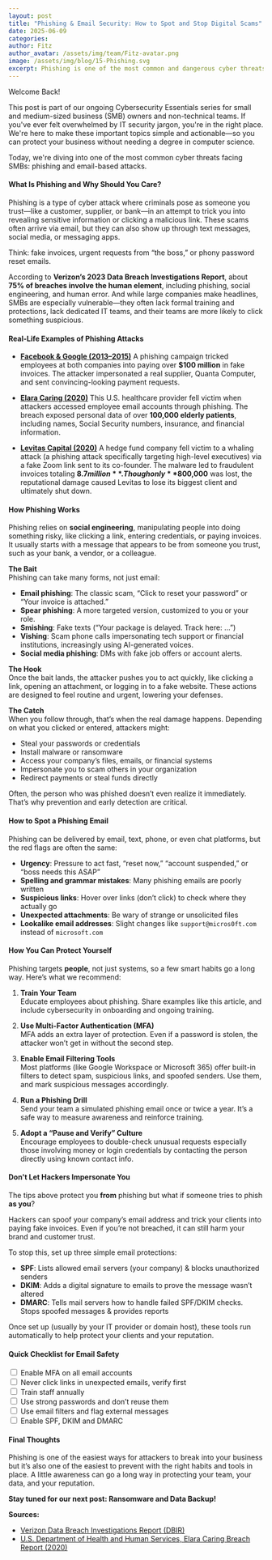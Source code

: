 ```yaml
---
layout: post
title: "Phishing & Email Security: How to Spot and Stop Digital Scams"
date: 2025-06-09
categories: 
author: Fitz
author_avatar: /assets/img/team/Fitz-avatar.png
image: /assets/img/blog/15-Phishing.svg
excerpt: Phishing is one of the most common and dangerous cyber threats facing small businesses today—but it’s also one of the easiest to prevent. In this post, we break down what phishing is, how it works, real-world examples, and simple steps you can take to protect your business, your team, and your reputation.
---
```

Welcome Back!

This post is part of our ongoing Cybersecurity Essentials series for small and medium-sized business (SMB) owners and non-technical teams. If you've ever felt overwhelmed by IT security jargon, you're in the right place. We're here to make these important topics simple and actionable—so you can protect your business without needing a degree in computer science.

Today, we're diving into one of the most common cyber threats facing SMBs: phishing and email-based attacks.

#### What Is Phishing and Why Should You Care?

Phishing is a type of cyber attack where criminals pose as someone you trust—like a customer, supplier, or bank—in an attempt to trick you into revealing sensitive information or clicking a malicious link. These scams often arrive via email, but they can also show up through text messages, social media, or messaging apps.

Think: fake invoices, urgent requests from “the boss,” or phony password reset emails.

According to **Verizon’s 2023 Data Breach Investigations Report**, about **75% of breaches involve the human element**, including phishing, social engineering, and human error. And while large companies make headlines, SMBs are especially vulnerable—they often lack formal training and protections, lack dedicated IT teams, and their teams are more likely to click something suspicious.

#### Real-Life Examples of Phishing Attacks

- [**Facebook & Google (2013–2015)**](https://www.justice.gov/usao-nyc/press-release/hungarian-man-pleads-guilty)
  A phishing campaign tricked employees at both companies into paying over **$100 million** in fake invoices. The attacker impersonated a real supplier, Quanta Computer, and sent convincing-looking payment requests.  

- [**Elara Caring (2020)**](https://ocrportal.hhs.gov/ocr/breach/breach_report.jsf)
  This U.S. healthcare provider fell victim when attackers accessed employee email accounts through phishing. The breach exposed personal data of over **100,000 elderly patients**, including names, Social Security numbers, insurance, and financial information.  

- [**Levitas Capital (2020)**](https://www.zdnet.com/article/a-fake-zoom-invite-led-to-a-hedge-fund-being-wound-up/)
  A hedge fund company fell victim to a whaling attack (a phishing attack specifically targeting high-level executives) via a fake Zoom link sent to its co-founder. The malware led to fraudulent invoices totaling **$8.7 million**. Though only **$800,000** was lost, the reputational damage caused Levitas to lose its biggest client and ultimately shut down.  

#### How Phishing Works

Phishing relies on **social engineering**, manipulating people into doing something risky, like clicking a link, entering credentials, or paying invoices. It usually starts with a message that appears to be from someone you trust, such as your bank, a vendor, or a colleague.

**The Bait**  
Phishing can take many forms, not just email:

- **Email phishing**: The classic scam, “Click to reset your password” or “Your invoice is attached.”  
- **Spear phishing**: A more targeted version, customized to you or your role.  
- **Smishing**: Fake texts (“Your package is delayed. Track here: …”)  
- **Vishing**: Scam phone calls impersonating tech support or financial institutions, increasingly using AI-generated voices.  
- **Social media phishing**: DMs with fake job offers or account alerts.

**The Hook**  
Once the bait lands, the attacker pushes you to act quickly, like clicking a link, opening an attachment, or logging in to a fake website. These actions are designed to feel routine and urgent, lowering your defenses.

**The Catch**  
When you follow through, that’s when the real damage happens. Depending on what you clicked or entered, attackers might:

- Steal your passwords or credentials  
- Install malware or ransomware  
- Access your company’s files, emails, or financial systems  
- Impersonate you to scam others in your organization  
- Redirect payments or steal funds directly  

Often, the person who was phished doesn’t even realize it immediately. That’s why prevention and early detection are critical.

#### How to Spot a Phishing Email

Phishing can be delivered by email, text, phone, or even chat platforms, but the red flags are often the same:

- **Urgency**: Pressure to act fast, “reset now,” “account suspended,” or “boss needs this ASAP”  
- **Spelling and grammar mistakes**: Many phishing emails are poorly written  
- **Suspicious links**: Hover over links (don’t click) to check where they actually go  
- **Unexpected attachments**: Be wary of strange or unsolicited files  
- **Lookalike email addresses**: Slight changes like `support@micros0ft.com` instead of `microsoft.com`

#### How You Can Protect Yourself

Phishing targets **people**, not just systems, so a few smart habits go a long way. Here’s what we recommend:

1. **Train Your Team**  
   Educate employees about phishing. Share examples like this article, and include cybersecurity in onboarding and ongoing training.

2. **Use Multi-Factor Authentication (MFA)**  
   MFA adds an extra layer of protection. Even if a password is stolen, the attacker won’t get in without the second step.

3. **Enable Email Filtering Tools**  
   Most platforms (like Google Workspace or Microsoft 365) offer built-in filters to detect spam, suspicious links, and spoofed senders. Use them, and mark suspicious messages accordingly.

4. **Run a Phishing Drill**  
   Send your team a simulated phishing email once or twice a year. It’s a safe way to measure awareness and reinforce training.

5. **Adopt a “Pause and Verify” Culture**  
   Encourage employees to double-check unusual requests especially those involving money or login credentials by contacting the person directly using known contact info.

#### Don't Let Hackers Impersonate You

The tips above protect you **from** phishing but what if someone tries to phish **as you**?

Hackers can spoof your company’s email address and trick your clients into paying fake invoices. Even if you’re not breached, it can still harm your brand and customer trust.

To stop this, set up three simple email protections:

- **SPF**: Lists allowed email servers (your company) & blocks unauthorized senders  
- **DKIM**: Adds a digital signature to emails to prove the message wasn’t altered  
- **DMARC**: Tells mail servers how to handle failed SPF/DKIM checks. Stops spoofed messages & provides reports  

Once set up (usually by your IT provider or domain host), these tools run automatically to help protect your clients and your reputation.

#### Quick Checklist for Email Safety

  <input type="checkbox" id="checklist1" name="checklist1" value="Enable MFA on all email accounts">
<label for="checklist1"> Enable MFA on all email accounts</label><br>
  <input type="checkbox" id="checklist1" name="checklist1" value="Never click links in unexpected emails—verify first">
<label for="checklist1"> Never click links in unexpected emails, verify first</label><br>
  <input type="checkbox" id="checklist1" name="checklist1" value="Train staff annually">
<label for="checklist1"> Train staff annually</label><br>
  <input type="checkbox" id="checklist1" name="checklist1" value="Use strong passwords and don’t reuse them">
<label for="checklist1"> Use strong passwords and don’t reuse them</label><br>
  <input type="checkbox" id="checklist1" name="checklist1" value="Use email filters and flag external messages">
<label for="checklist1"> Use email filters and flag external messages</label><br>
  <input type="checkbox" id="checklist1" name="checklist1" value="Enable SPF, DKIM and DMARC">
<label for="checklist1"> Enable SPF, DKIM and DMARC</label><br> 

#### Final Thoughts

Phishing is one of the easiest ways for attackers to break into your business but it’s also one of the easiest to prevent with the right habits and tools in place. A little awareness can go a long way in protecting your team, your data, and your reputation.

**Stay tuned for our next post: Ransomware and Data Backup!**

**Sources:**

- [Verizon Data Breach Investigations Report (DBIR)](https://www.verizon.com/business/resources/reports/dbir/)  
- [U.S. Department of Health and Human Services, Elara Caring Breach Report (2020)](https://ocrportal.hhs.gov/ocr/breach/breach_report.jsf)



